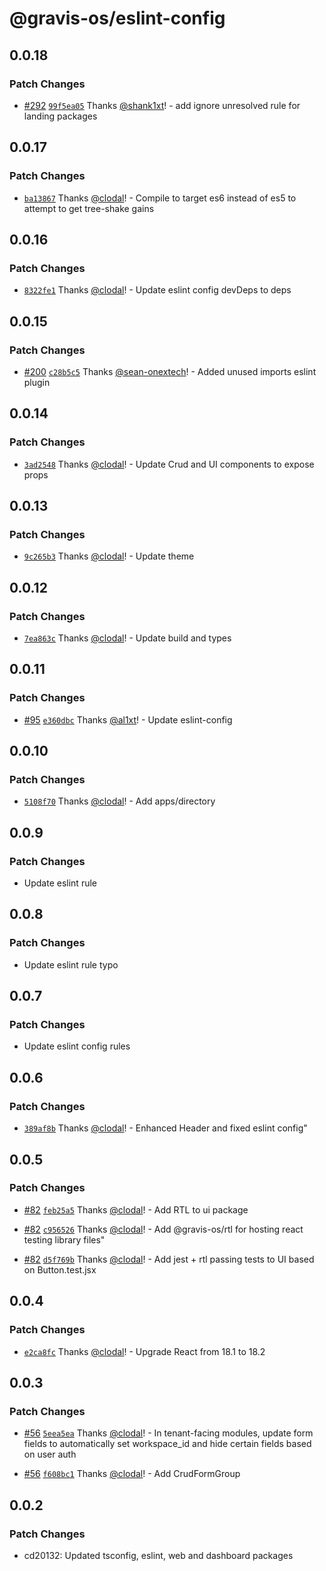 # @gravis-os/eslint-config

## 0.0.18

### Patch Changes

- [#292](https://github.com/gravis-os/gravis-os/pull/292) [`99f5ea05`](https://github.com/gravis-os/gravis-os/commit/99f5ea052b5f7fa5ef5e8d95fc35a833f7b98015) Thanks [@shank1xt](https://github.com/shank1xt)! - add ignore unresolved rule for landing packages

## 0.0.17

### Patch Changes

- [`ba13867`](https://github.com/gravis-os/gravis-os/commit/ba13867ea27da5ee5087f4530fe91a57bacc84ea) Thanks [@clodal](https://github.com/clodal)! - Compile to target es6 instead of es5 to attempt to get tree-shake gains

## 0.0.16

### Patch Changes

- [`8322fe1`](https://github.com/gravis-os/gravis-os/commit/8322fe18a82996e01769113620003ff146a575c3) Thanks [@clodal](https://github.com/clodal)! - Update eslint config devDeps to deps

## 0.0.15

### Patch Changes

- [#200](https://github.com/gravis-os/gravis-os/pull/200) [`c28b5c5`](https://github.com/gravis-os/gravis-os/commit/c28b5c549e8e68ba2d190b087d0094724f2cd0dd) Thanks [@sean-onextech](https://github.com/sean-onextech)! - Added unused imports eslint plugin

## 0.0.14

### Patch Changes

- [`3ad2548`](https://github.com/gravis-os/gravis-os/commit/3ad25484aa12d3992ba5ddfe2b6f7593ea66a39a) Thanks [@clodal](https://github.com/clodal)! - Update Crud and UI components to expose props

## 0.0.13

### Patch Changes

- [`9c265b3`](https://github.com/gravis-os/gravis-os/commit/9c265b33226805d9897697941d2541a7702f3432) Thanks [@clodal](https://github.com/clodal)! - Update theme

## 0.0.12

### Patch Changes

- [`7ea863c`](https://github.com/gravis-os/gravis-os/commit/7ea863c043105daccc473a1a3e59882ea2082c45) Thanks [@clodal](https://github.com/clodal)! - Update build and types

## 0.0.11

### Patch Changes

- [#95](https://github.com/gravis-os/gravis-os/pull/95) [`e360dbc`](https://github.com/gravis-os/gravis-os/commit/e360dbc6e080feeb117eb0e05bf704a861a3edb5) Thanks [@al1xt](https://github.com/al1xt)! - Update eslint-config

## 0.0.10

### Patch Changes

- [`5108f70`](https://github.com/gravis-os/gravis-os/commit/5108f701430f32ffa7599e196a0a496fb05d8bae) Thanks [@clodal](https://github.com/clodal)! - Add apps/directory

## 0.0.9

### Patch Changes

- Update eslint rule

## 0.0.8

### Patch Changes

- Update eslint rule typo

## 0.0.7

### Patch Changes

- Update eslint config rules

## 0.0.6

### Patch Changes

- [`389af8b`](https://github.com/gravis-os/gravis-os/commit/389af8b3fe086131b059a55dba976ad8c2fa4e94) Thanks [@clodal](https://github.com/clodal)! - Enhanced Header and fixed eslint config"

## 0.0.5

### Patch Changes

- [#82](https://github.com/gravis-os/gravis-os/pull/82) [`feb25a5`](https://github.com/gravis-os/gravis-os/commit/feb25a5bc5c9292f32657e3bbaf2d860d37b0c48) Thanks [@clodal](https://github.com/clodal)! - Add RTL to ui package

* [#82](https://github.com/gravis-os/gravis-os/pull/82) [`c956526`](https://github.com/gravis-os/gravis-os/commit/c9565260b8b10ef1834613bd045c89b90a482a32) Thanks [@clodal](https://github.com/clodal)! - Add @gravis-os/rtl for hosting react testing library files"

- [#82](https://github.com/gravis-os/gravis-os/pull/82) [`d5f769b`](https://github.com/gravis-os/gravis-os/commit/d5f769be4fd88388f730a1fe50ac5927d32a61fc) Thanks [@clodal](https://github.com/clodal)! - Add jest + rtl passing tests to UI based on Button.test.jsx

## 0.0.4

### Patch Changes

- [`e2ca8fc`](https://github.com/gravis-os/gravis-os/commit/e2ca8fcd251bd54ca4b7d547d1ded93667171f6b) Thanks [@clodal](https://github.com/clodal)! - Upgrade React from 18.1 to 18.2

## 0.0.3

### Patch Changes

- [#56](https://github.com/gravis-os/gravis-os/pull/56) [`5eea5ea`](https://github.com/gravis-os/gravis-os/commit/5eea5ea523259dd86b08d8206faf3da3349124d4) Thanks [@clodal](https://github.com/clodal)! - In tenant-facing modules, update form fields to automatically set workspace_id and hide certain fields based on user auth

* [#56](https://github.com/gravis-os/gravis-os/pull/56) [`f608bc1`](https://github.com/gravis-os/gravis-os/commit/f608bc1c95f71d248cd0c89d01d85a17fc9a2ce6) Thanks [@clodal](https://github.com/clodal)! - Add CrudFormGroup

## 0.0.2

### Patch Changes

- cd20132: Updated tsconfig, eslint, web and dashboard packages
